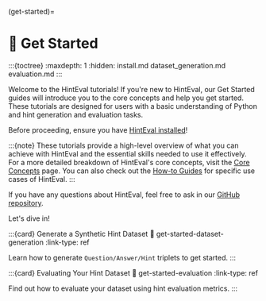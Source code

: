(get-started)=
# 🚀 Get Started

:::{toctree}
:maxdepth: 1
:hidden:
install.md
dataset_generation.md
evaluation.md
:::

Welcome to the HintEval tutorials! If you're new to HintEval, our Get Started guides will introduce you to the core concepts and help you get started. These tutorials are designed for users with a basic understanding of Python and hint generation and evaluation tasks.

Before proceeding, ensure you have [HintEval installed](./install.md)!

:::{note}
These tutorials provide a high-level overview of what you can achieve with HintEval and the essential skills needed to use it effectively. For a more detailed breakdown of HintEval's core concepts, visit the [Core Concepts](../concepts/index.md) page. You can also check out the [How-to Guides](../howtos/index.md) for specific use cases of HintEval.
:::

If you have any questions about HintEval, feel free to ask in our [GitHub repository](https://github.com/DataScienceUIBK/HintEval).

Let's dive in!

:::{card} Generate a Synthetic Hint Dataset
:link: get-started-dataset-generation
:link-type: ref

Learn how to generate `Question/Answer/Hint` triplets to get started.
:::

:::{card} Evaluating Your Hint Dataset
:link: get-started-evaluation
:link-type: ref

Find out how to evaluate your dataset using hint evaluation metrics.
:::
